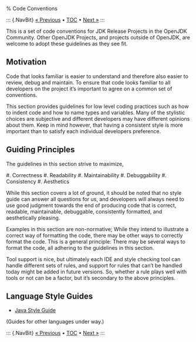 % Code Conventions

::: {.NavBit}
[« Previous](mailinglists.html) • [TOC](index.html) • [Next »](changePlanning.html)
:::

This is a set of code conventions for JDK Release Projects in the OpenJDK Community. Other OpenJDK Projects, and projects outside of OpenJDK, are welcome to adopt these guidelines as they see fit.

## Motivation
Code that looks familiar is easier to understand and therefore also easier to review, debug and maintain. To ensure that code looks familiar to all developers on the project it’s important to agree on a common set of conventions.

This section provides guidelines for low level coding practices such as how to indent code and how to name types and variables. Many of the stylistic choices are subjective and different developers may have different opinions about them. Keep in mind however, that having a consistent style is more important than to satisfy each individual developers preference.

## Guiding Principles
The guidelines in this section strive to maximize,

#. Correctness
#. Readability
#. Maintainability
#. Debuggability
#. Consistency
#. Aesthetics

While this section covers a lot of ground, it should be noted that no style guide can answer all questions for us, and developers will always need to use good judgment towards the end of producing code that is correct, readable, maintainable, debuggable, consistently formatted, and aesthetically pleasing.

Examples in this section are non-normative; While they intend to illustrate a correct way of formatting the code, there may be other ways to correctly format the code. This is a general principle: There may be several ways to format the code, all adhering to the guidelines in this section.

Tool support is nice, but ultimately each IDE and style checking tool can handle different sets of rules, and support for rules that can’t be handled today might be added in future versions. So, whether a rule plays well with tools or not can be a factor, but it’s secondary to the above principles.

## Language Style Guides

- [Java Style Guide](javaStyleGuide.html)  

(Guides for other languages under way.)

::: {.NavBit}
[« Previous](mailinglists.html) • [TOC](index.html) • [Next »](changePlanning.html)
:::

